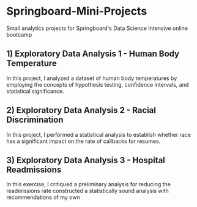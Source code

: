 # Springboard-Mini-Projects
Small analytics projects for Springboard's Data Science Intensive online bootcamp

## 1) Exploratory Data Analysis 1 - Human Body Temperature
In this project, I analyzed a dataset of human body temperatures by employing the concepts of hypothesis testing, confidence intervals, and statistical significance. 

## 2) Exploratory Data Analysis 2 - Racial Discrimination
In this project, I performed a statistical analysis to establish whether race has a significant impact on the rate of callbacks for resumes.

## 3) Exploratory Data Analysis 3 - Hospital Readmissions
In this exercise, I critiqued a preliminary analysis for reducing the readmissions rate constructed a statistically sound analysis with recommendations of my own
